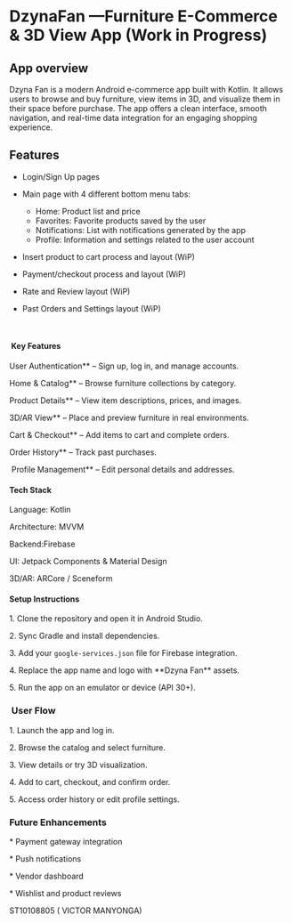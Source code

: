 # DzynaFan —Furniture E-Commerce \& 3D View App (Work in Progress)



## App overview





Dzyna Fan is a modern Android e-commerce app built with Kotlin. It allows users to browse and buy furniture, view items in 3D, and visualize them in their space before purchase. The app offers a clean interface, smooth navigation, and real-time data integration for an engaging shopping experience.





## Features

* Login/Sign Up pages
* Main page with 4 different bottom menu tabs:

  * Home: Product list and price
  * Favorites: Favorite products saved by the user
  * Notifications: List with notifications generated by the app
  * Profile: Information and settings related to the user account

* Insert product to cart process and layout (WiP)
* Payment/checkout process and layout (WiP)
* Rate and Review layout (WiP)
* Past Orders and Settings layout (WiP)



&nbsp;



#### &nbsp;Key Features



User Authentication\*\* – Sign up, log in, and manage accounts.

Home \& Catalog\*\* – Browse furniture collections by category.

Product Details\*\* – View item descriptions, prices, and images.

3D/AR View\*\* – Place and preview furniture in real environments.

Cart \& Checkout\*\* – Add items to cart and complete orders.

Order History\*\* – Track past purchases.

&nbsp;Profile Management\*\* – Edit personal details and addresses.

#### 

#### Tech Stack



Language: Kotlin

Architecture: MVVM

Backend:Firebase

UI: Jetpack Components \& Material Design

3D/AR: ARCore / Sceneform

#### 

#### Setup Instructions



1\. Clone the repository and open it in Android Studio.

2\. Sync Gradle and install dependencies.

3\. Add your `google-services.json` file for Firebase integration.

4\. Replace the app name and logo with \*\*Dzyna Fan\*\* assets.

5\. Run the app on an emulator or device (API 30+).



### &nbsp;User Flow



1\. Launch the app and log in.

2\. Browse the catalog and select furniture.

3\. View details or try 3D visualization.

4\. Add to cart, checkout, and confirm order.

5\. Access order history or edit profile settings.



### Future Enhancements



\* Payment gateway integration

\* Push notifications

\* Vendor dashboard

\* Wishlist and product reviews



ST10108805 ( VICTOR MANYONGA)



